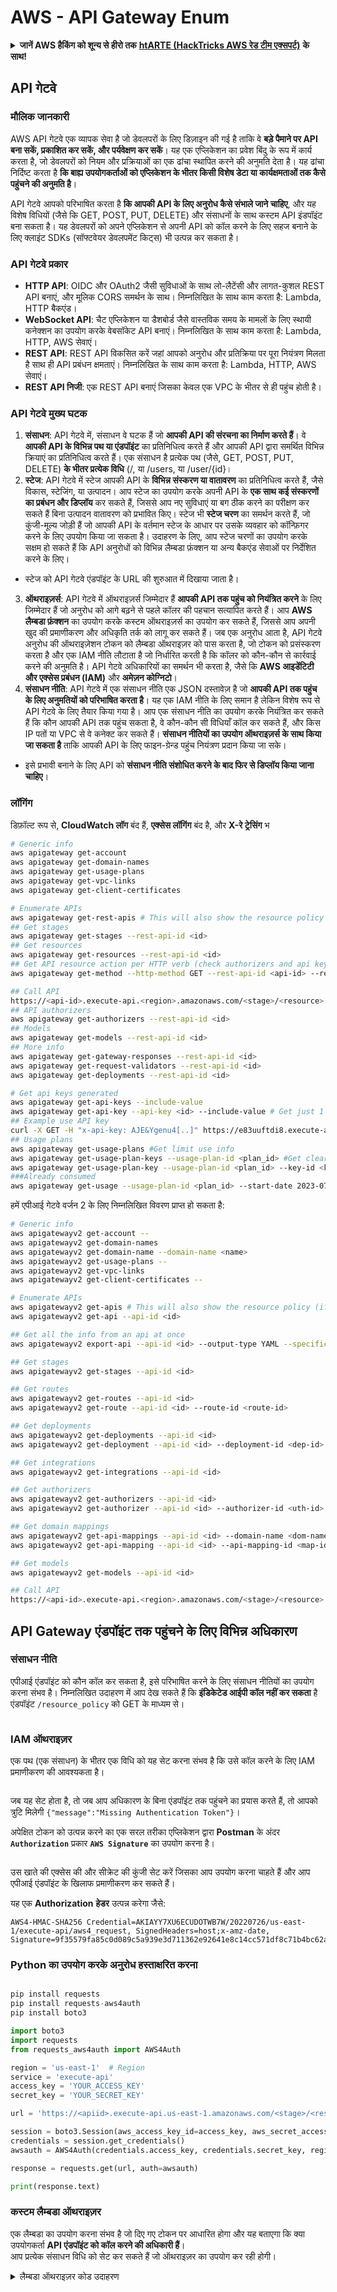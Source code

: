 # AWS - API Gateway Enum

<details>

<summary><strong>जानें AWS हैकिंग को शून्य से हीरो तक</strong> <a href="https://training.hacktricks.xyz/courses/arte"><strong>htARTE (HackTricks AWS रेड टीम एक्सपर्ट)</strong></a> <strong>के साथ!</strong></summary>

HackTricks का समर्थन करने के अन्य तरीके:

* यदि आप चाहते हैं कि आपकी **कंपनी HackTricks में विज्ञापित हो** या **HackTricks को PDF में डाउनलोड करें** तो [**सब्सक्रिप्शन प्लान्स देखें**](https://github.com/sponsors/carlospolop)!
* [**आधिकारिक PEASS और HackTricks स्वैग**](https://peass.creator-spring.com) प्राप्त करें
* हमारे विशेष [**NFTs**](https://opensea.io/collection/the-peass-family) संग्रह **The PEASS Family** की खोज करें
* **शामिल हों** 💬 [**डिस्कॉर्ड समूह**](https://discord.gg/hRep4RUj7f) या [**टेलीग्राम समूह**](https://t.me/peass) या हमें **ट्विटर** 🐦 [**@hacktricks\_live**](https://twitter.com/hacktricks\_live)\*\* पर फॉलो\*\* करें।
* **अपने हैकिंग ट्रिक्स साझा करें, HackTricks** और [**HackTricks Cloud**](https://github.com/carlospolop/hacktricks-cloud) github repos में PRs सबमिट करके।

</details>

## API गेटवे

### मौलिक जानकारी

AWS API गेटवे एक व्यापक सेवा है जो डेवलपरों के लिए डिज़ाइन की गई है ताकि वे **बड़े पैमाने पर API बना सकें, प्रकाशित कर सकें, और पर्यवेक्षण कर सकें**। यह एक एप्लिकेशन का प्रवेश बिंदु के रूप में कार्य करता है, जो डेवलपरों को नियम और प्रक्रियाओं का एक ढांचा स्थापित करने की अनुमति देता है। यह ढांचा निर्दिष्ट करता है **कि बाह्य उपयोगकर्ताओं को एप्लिकेशन के भीतर किसी विशेष डेटा या कार्यक्षमताओं तक कैसे पहुंचने की अनुमति है**।

API गेटवे आपको परिभाषित करता है **कि आपकी API के लिए अनुरोध कैसे संभाले जाने चाहिए**, और यह विशेष विधियों (जैसे कि GET, POST, PUT, DELETE) और संसाधनों के साथ कस्टम API इंडपॉइंट बना सकता है। यह डेवलपरों को अपने एप्लिकेशन से अपनी API को कॉल करने के लिए सहज बनाने के लिए क्लाइंट SDKs (सॉफ्टवेयर डेवलपमेंट किट्स) भी उत्पन्न कर सकता है।

### API गेटवे प्रकार

* **HTTP API**: OIDC और OAuth2 जैसी सुविधाओं के साथ लो-लैटेंसी और लागत-कुशल REST API बनाएं, और मूलिक CORS समर्थन के साथ। निम्नलिखित के साथ काम करता है: Lambda, HTTP बैकएंड।
* **WebSocket API**: चैट एप्लिकेशन या डैशबोर्ड जैसे वास्तविक समय के मामलों के लिए स्थायी कनेक्शन का उपयोग करके वेबसॉकेट API बनाएं। निम्नलिखित के साथ काम करता है: Lambda, HTTP, AWS सेवाएं।
* **REST API**: REST API विकसित करें जहां आपको अनुरोध और प्रतिक्रिया पर पूरा नियंत्रण मिलता है साथ ही API प्रबंधन क्षमताएं। निम्नलिखित के साथ काम करता है: Lambda, HTTP, AWS सेवाएं।
* **REST API निजी**: एक REST API बनाएं जिसका केवल एक VPC के भीतर से ही पहुंच होती है।

### API गेटवे मुख्य घटक

1. **संसाधन**: API गेटवे में, संसाधन वे घटक हैं जो **आपकी API की संरचना का निर्माण करते हैं**। वे **आपकी API के विभिन्न पथ या एंडपॉइंट** का प्रतिनिधित्व करते हैं और आपकी API द्वारा समर्थित विभिन्न क्रियाएं का प्रतिनिधित्व करते हैं। एक संसाधन है प्रत्येक पथ (जैसे, GET, POST, PUT, DELETE) **के भीतर प्रत्येक विधि** (/, या /users, या /user/{id}।
2. **स्टेज**: API गेटवे में स्टेज आपकी API के **विभिन्न संस्करण या वातावरण** का प्रतिनिधित्व करते हैं, जैसे विकास, स्टेजिंग, या उत्पादन। आप स्टेज का उपयोग करके अपनी API के **एक साथ कई संस्करणों का प्रबंधन और डिप्लॉय** कर सकते हैं, जिससे आप नए सुविधाएं या बग ठीक करने का परीक्षण कर सकते हैं बिना उत्पादन वातावरण को प्रभावित किए। स्टेज भी **स्टेज चरण** का समर्थन करते हैं, जो कुंजी-मूल्य जोड़ी हैं जो आपकी API के वर्तमान स्टेज के आधार पर उसके व्यवहार को कॉन्फ़िगर करने के लिए उपयोग किया जा सकता है। उदाहरण के लिए, आप स्टेज चरणों का उपयोग करके सक्षम हो सकते हैं कि API अनुरोधों को विभिन्न लैम्बडा फ़ंक्शन या अन्य बैकएंड सेवाओं पर निर्देशित करने के लिए।

* स्टेज को API गेटवे एंडपॉइंट के URL की शुरुआत में दिखाया जाता है।

3. **ऑथराइज़र्स**: API गेटवे में ऑथराइज़र्स जिम्मेदार हैं **आपकी API तक पहुंच को नियंत्रित करने** के लिए जिम्मेदार हैं जो अनुरोध को आगे बढ़ने से पहले कॉलर की पहचान सत्यापित करते हैं। आप **AWS लैम्बडा फ़ंक्शन** का उपयोग करके कस्टम ऑथराइज़र्स का उपयोग कर सकते हैं, जिससे आप अपनी खुद की प्रमाणीकरण और अधिकृति तर्क को लागू कर सकते हैं। जब एक अनुरोध आता है, API गेटवे अनुरोध की ऑथराइज़ेशन टोकन को लैम्बडा ऑथराइज़र को पास करता है, जो टोकन को प्रसंस्करण करता है और एक IAM नीति लौटाता है जो निर्धारित करती है कि कॉलर को कौन-कौन से कार्रवाई करने की अनुमति है। API गेटवे अधिकारियों का समर्थन भी करता है, जैसे कि **AWS आइडेंटिटी और एक्सेस प्रबंधन (IAM)** और **अमेज़न कोग्निटो**।
4. **संसाधन नीति**: API गेटवे में एक संसाधन नीति एक JSON दस्तावेज़ है जो **आपकी API तक पहुंच के लिए अनुमतियों को परिभाषित करता है**। यह एक IAM नीति के लिए समान है लेकिन विशेष रूप से API गेटवे के लिए तैयार किया गया है। आप एक संसाधन नीति का उपयोग करके नियंत्रित कर सकते हैं कि कौन आपकी API तक पहुंच सकता है, वे कौन-कौन सी विधियाँ कॉल कर सकते हैं, और किस IP पतों या VPC से वे कनेक्ट कर सकते हैं। **संसाधन नीतियों का उपयोग ऑथराइज़र्स के साथ किया जा सकता है** ताकि आपकी API के लिए फाइन-ग्रेन्ड पहुंच नियंत्रण प्रदान किया जा सके।

* इसे प्रभावी बनाने के लिए API को **संसाधन नीति संशोधित करने के बाद फिर से डिप्लॉय किया जाना चाहिए**।

### लॉगिंग

डिफ़ॉल्ट रूप से, **CloudWatch लॉग** बंद हैं, **एक्सेस लॉगिंग** बंद है, और **X-रे ट्रेसिंग** भ

```bash
# Generic info
aws apigateway get-account
aws apigateway get-domain-names
aws apigateway get-usage-plans
aws apigateway get-vpc-links
aws apigateway get-client-certificates

# Enumerate APIs
aws apigateway get-rest-apis # This will also show the resource policy (if any)
## Get stages
aws apigateway get-stages --rest-api-id <id>
## Get resources
aws apigateway get-resources --rest-api-id <id>
## Get API resource action per HTTP verb (check authorizers and api key required)
aws apigateway get-method --http-method GET --rest-api-id <api-id> --resource-id <resource-id>

## Call API
https://<api-id>.execute-api.<region>.amazonaws.com/<stage>/<resource>
## API authorizers
aws apigateway get-authorizers --rest-api-id <id>
## Models
aws apigateway get-models --rest-api-id <id>
## More info
aws apigateway get-gateway-responses --rest-api-id <id>
aws apigateway get-request-validators --rest-api-id <id>
aws apigateway get-deployments --rest-api-id <id>

# Get api keys generated
aws apigateway get-api-keys --include-value
aws apigateway get-api-key --api-key <id> --include-value # Get just 1
## Example use API key
curl -X GET -H "x-api-key: AJE&Ygenu4[..]" https://e83uuftdi8.execute-api.us-east-1.amazonaws.com/dev/test
## Usage plans
aws apigateway get-usage-plans #Get limit use info
aws apigateway get-usage-plan-keys --usage-plan-id <plan_id> #Get clear text values of api keys
aws apigateway get-usage-plan-key --usage-plan-id <plan_id> --key-id <key_id>
###Already consumed
aws apigateway get-usage --usage-plan-id <plan_id> --start-date 2023-07-01 --end-date 2023-07-12
```

हमें एपीआई गेटवे वर्जन 2 के लिए निम्नलिखित विवरण प्राप्त हो सकता है:

```bash
# Generic info
aws apigatewayv2 get-account --
aws apigatewayv2 get-domain-names
aws apigatewayv2 get-domain-name --domain-name <name>
aws apigatewayv2 get-usage-plans --
aws apigatewayv2 get-vpc-links
aws apigatewayv2 get-client-certificates --

# Enumerate APIs
aws apigatewayv2 get-apis # This will also show the resource policy (if any)
aws apigatewayv2 get-api --api-id <id>

## Get all the info from an api at once
aws apigatewayv2 export-api --api-id <id> --output-type YAML --specification OAS30 /tmp/api.yaml

## Get stages
aws apigatewayv2 get-stages --api-id <id>

## Get routes
aws apigatewayv2 get-routes --api-id <id>
aws apigatewayv2 get-route --api-id <id> --route-id <route-id>

## Get deployments
aws apigatewayv2 get-deployments --api-id <id>
aws apigatewayv2 get-deployment --api-id <id> --deployment-id <dep-id>

## Get integrations
aws apigatewayv2 get-integrations --api-id <id>

## Get authorizers
aws apigatewayv2 get-authorizers --api-id <id>
aws apigatewayv2 get-authorizer --api-id <id> --authorizer-id <uth-id>

## Get domain mappings
aws apigatewayv2 get-api-mappings --api-id <id> --domain-name <dom-name>
aws apigatewayv2 get-api-mapping --api-id <id> --api-mapping-id <map-id> --domain-name <dom-name>

## Get models
aws apigatewayv2 get-models --api-id <id>

## Call API
https://<api-id>.execute-api.<region>.amazonaws.com/<stage>/<resource>
```

## API Gateway एंडपॉइंट तक पहुंचने के लिए विभिन्न अधिकारण

### संसाधन नीति

एपीआई एंडपॉइंट को कौन कॉल कर सकता है, इसे परिभाषित करने के लिए संसाधन नीतियों का उपयोग करना संभव है। निम्नलिखित उदाहरण में आप देख सकते हैं कि **इंडिकेटेड आईपी कॉल नहीं कर सकता** है एंडपॉइंट `/resource_policy` को GET के माध्यम से।

<figure><img src="../../../.gitbook/assets/image (92) (1) (1).png" alt=""><figcaption></figcaption></figure>

### IAM ऑथराइज़र

एक पथ (एक संसाधन) के भीतर एक विधि को यह सेट करना संभव है कि उसे कॉल करने के लिए IAM प्रमाणीकरण की आवश्यकता है।

<figure><img src="https://lh3.googleusercontent.com/GGx-kfqNXu6zMqGidnO8_eR88fYPpJG-wNuBBnedAJntiRUEPTEScl7OvWthGYRiI_msYCdC6oBFvJc827Tb4-4UogxpOyrEXyst-8IDzP9DC2NOtXSY7w58L0baCAcBQjSyvBhJREvWWCtiboNYPSKuEw=s2048" alt=""><figcaption></figcaption></figure>

जब यह सेट होता है, तो जब आप अधिकारण के बिना एंडपॉइंट तक पहुंचने का प्रयास करते हैं, तो आपको त्रुटि मिलेगी `{"message":"Missing Authentication Token"}`।

अपेक्षित टोकन को उत्पन्न करने का एक सरल तरीका एप्लिकेशन द्वारा **Postman** के अंदर **`Authorization`** प्रकार **`AWS Signature`** का उपयोग करना है।

<figure><img src="../../../.gitbook/assets/image (3) (1) (3).png" alt=""><figcaption></figcaption></figure>

उस खाते की एक्सेस की और सीक्रेट की कुंजी सेट करें जिसका आप उपयोग करना चाहते हैं और आप एपीआई एंडपॉइंट के खिलाफ प्रमाणीकरण कर सकते हैं।

यह एक **Authorization** **हेडर** उत्पन्न करेगा जैसे:

```
AWS4-HMAC-SHA256 Credential=AKIAYY7XU6ECUDOTWB7W/20220726/us-east-1/execute-api/aws4_request, SignedHeaders=host;x-amz-date, Signature=9f35579fa85c0d089c5a939e3d711362e92641e8c14cc571df8c71b4bc62a5c2
```

### Python का उपयोग करके अनुरोध हस्ताक्षरित करना

```python

pip install requests
pip install requests-aws4auth
pip install boto3

import boto3
import requests
from requests_aws4auth import AWS4Auth

region = 'us-east-1'  # Region
service = 'execute-api'
access_key = 'YOUR_ACCESS_KEY'
secret_key = 'YOUR_SECRET_KEY'

url = 'https://<apiid>.execute-api.us-east-1.amazonaws.com/<stage>/<resource>'

session = boto3.Session(aws_access_key_id=access_key, aws_secret_access_key=secret_key)
credentials = session.get_credentials()
awsauth = AWS4Auth(credentials.access_key, credentials.secret_key, region, service, session_token=credentials.token)

response = requests.get(url, auth=awsauth)

print(response.text)

```

### कस्टम लैम्बडा ऑथराइज़र

एक लैम्बडा का उपयोग करना संभव है जो दिए गए टोकन पर आधारित होगा और यह बताएगा कि क्या उपयोगकर्ता **API एंडपॉइंट को कॉल करने की अधिकारी हैं**।\
आप प्रत्येक संसाधन विधि को सेट कर सकते हैं जो ऑथराइज़र का उपयोग कर रही होगी।

<details>

<summary>लैम्बडा ऑथराइज़र कोड उदाहरण</summary>

\`\`\`python import json

def lambda\_handler(event, context): token = event\['authorizationToken'] method\_arn = event\['methodArn']

if not token: return { 'statusCode': 401, 'body': 'Unauthorized' }

try:

## Replace this with your own token validation logic

if token == "your-secret-token": return generate\_policy('user', 'Allow', method\_arn) else: return generate\_policy('user', 'Deny', method\_arn) except Exception as e: print(e) return { 'statusCode': 500, 'body': 'Internal Server Error' }

def generate\_policy(principal\_id, effect, resource): policy = { 'principalId': principal\_id, 'policyDocument': { 'Version': '2012-10-17', 'Statement': \[ { 'Action': 'execute-api:Invoke', 'Effect': effect, 'Resource': resource } ] } } return policy

```
</details>

इसे इस तरह से कॉल करें:

<pre class="language-bash" data-overflow="wrap"><code class="lang-bash"><strong>curl "https://jhhqafgh6f.execute-api.eu-west-1.amazonaws.com/prod/custom_auth" -H 'Authorization: your-secret-token'
</strong></code></pre>

<div data-gb-custom-block data-tag="hint" data-style='warning'>

लैम्बडा कोड के आधार पर यह अधिकृति विकल्प संवेदनशील हो सकती है

</div>

ध्यान दें कि यदि **एक इनकार नीति उत्पन्न और वापस भेजी जाती है** तो API गेटवे द्वारा वापस दिया गया त्रुटि है: `{"Message":"User is not authorized to access this resource with an explicit deny"}`

इस तरह आप **इस अधिकृति** को पहचान सकते हैं।

### आवश्यक API कुंजी

यह संभव है कि API इंडपॉइंट्स को सेट करना **आवश्यक API कुंजी** को संपर्क करने के लिए।

<figure><img src="../../../.gitbook/assets/image (92) (1).png" alt=""><figcaption></figcaption></figure>

API गेटवे पोर्टल में API कुंजी उत्पन्न करना संभव है और यह भी सेट करना संभव है कि यह कितनी बार उपयोग किया जा सकता है (प्रति सेकंड और प्रति माह के अनुसार अनुरोधों में)।

एक API कुंजी को काम करने के लिए, आपको इसे एक **उपयोग योजना** में जोड़ना होगा, इस उपयोग योजना को **API स्टेज** में जोड़ना होगा और संबंधित API स्टेज को एक **विधि धीमा** कॉन्फ़िगर करना होगा जो **एंडपॉइंट** को आवश्यक API कुंजी की आवश्यकता है:

<figure><img src="../../../.gitbook/assets/image (1) (1) (1) (1) (1) (1) (1) (1) (1) (1) (1) (1) (1) (1) (1) (1) (1) (1) (1) (1) (1) (1) (1) (1).png" alt=""><figcaption></figcaption></figure>

## अप्रमाणित पहुंच

<div data-gb-custom-block data-tag="content-ref" data-url='../aws-unauthenticated-enum-access/aws-api-gateway-unauthenticated-enum.md'>

[aws-api-gateway-unauthenticated-enum.md](../aws-unauthenticated-enum-access/aws-api-gateway-unauthenticated-enum.md)

</div>

## Privesc

<div data-gb-custom-block data-tag="content-ref" data-url='../aws-privilege-escalation/aws-apigateway-privesc.md'>

[aws-apigateway-privesc.md](../aws-privilege-escalation/aws-apigateway-privesc.md)

</div>

## Post Exploitation

<div data-gb-custom-block data-tag="content-ref" data-url='../aws-post-exploitation/aws-api-gateway-post-exploitation.md'>

[aws-api-gateway-post-exploitation.md](../aws-post-exploitation/aws-api-gateway-post-exploitation.md)

</div>

### Persistence

<div data-gb-custom-block data-tag="content-ref" data-url='../aws-persistence/aws-api-gateway-persistence.md'>

[aws-api-gateway-persistence.md](../aws-persistence/aws-api-gateway-persistence.md)

</div>

<details>

<summary><strong>htARTE (HackTricks AWS Red Team Expert)</strong> के साथ जीरो से हीरो तक AWS हैकिंग सीखें!</summary>

HackTricks का समर्थन करने के अन्य तरीके:

* यदि आप अपनी कंपनी का विज्ञापन देखना चाहते हैं **HackTricks** या **HackTricks को PDF में डाउनलोड** करना चाहते हैं तो [**सब्सक्रिप्शन प्लान्स**](https://github.com/sponsors/carlospolop) देखें!
* [**आधिकारिक PEASS & HackTricks swag**](https://peass.creator-spring.com) प्राप्त करें
* हमारे विशेष [**NFTs**](https://opensea.io/collection/the-peass-family) कलेक्शन [**The PEASS Family**](https://opensea.io/collection/the-peass-family) खोजें
* **शामिल हों** 💬 [**डिस्कॉर्ड समूह**](https://discord.gg/hRep4RUj7f) या [**टेलीग्राम समूह**](https://t.me/peass) या हमें **ट्विटर** पर **फॉलो** करें 🐦 [**@hacktricks\_live**](https://twitter.com/hacktricks\_live)**.**
* **अपने हैकिंग ट्रिक्स साझा करें** [**HackTricks**](https://github.com/carlospolop/hacktricks) और [**HackTricks Cloud**](https://github.com/carlospolop/hacktricks-cloud) github repos को PR जमा करके।

</details>
```

</details>
